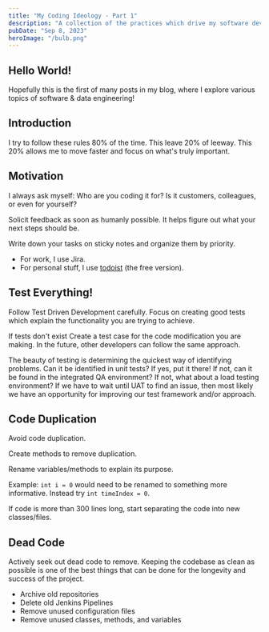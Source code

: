```yaml
---
title: "My Coding Ideology - Part 1"
description: "A collection of the practices which drive my software development career"
pubDate: "Sep 8, 2023"
heroImage: "/bulb.png"
---
```


## Hello World!

Hopefully this is the first of many posts in my blog, where I explore various topics of software & data engineering!

## Introduction

I try to follow these rules 80% of the time. This leave 20% of leeway. This 20% allows me to move faster and focus on what's truly important.

## Motivation

I always ask myself: Who are you coding it for? Is it customers, colleagues, or even for yourself? 

Solicit feedback as soon as humanly possible. It helps figure out what your next steps should be.

Write down your tasks on sticky notes and organize them by priority. 
- For work, I use Jira. 
- For personal stuff, I use [todoist](https://todoist.com/) (the free version).

## Test Everything!

Follow Test Driven Development carefully. Focus on creating good tests which explain the functionality you are trying to achieve.

If tests don't exist Create a test case for the code modification you are making. In the future, other developers can follow the same approach.

The beauty of testing is determining the quickest way of identifying problems. Can it be identified in unit tests? If yes, put it there! If not, can it be found in the integrated QA environment? If not, what about a load testing environment? If we have to wait until UAT to find an issue, then most likely we have an opportunity for improving our test framework and/or approach.

## Code Duplication
Avoid code duplication.

Create methods to remove duplication. 

Rename variables/methods to explain its purpose.

Example: 
```int i = 0``` would need to be renamed to something more informative. Instead try ```int timeIndex = 0```.

If code is more than 300 lines long, start separating the code into new classes/files.

## Dead Code
Actively seek out dead code to remove. Keeping the codebase as clean as possible is one of the best things that can be done for the longevity and success of the project.

- Archive old repositories
- Delete old Jenkins Pipelines
- Remove unused configuration files
- Remove unused classes, methods, and variables

